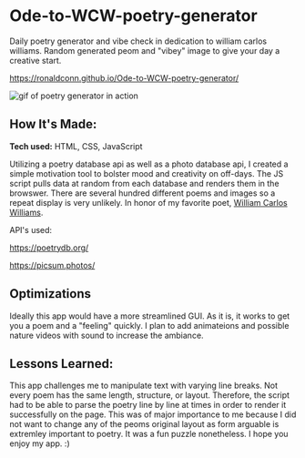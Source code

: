 # Ode-to-WCW-poetry-generator
Daily poetry generator and vibe check in dedication to william carlos williams. Random generated peom and "vibey" image to give your day a creative start.

https://ronaldconn.github.io/Ode-to-WCW-poetry-generator/

![gif of poetry generator in action](WCWPoetryGenerator.gif)

## How It's Made:

**Tech used:** HTML, CSS, JavaScript

Utilizing a poetry database api as well as a photo database api, I created a simple motivation tool to bolster mood and creativity on off-days. The JS script pulls data at random from each database and renders them in the browswer. There are several hundred different poems and images so a repeat display is very unlikely. In honor of my favorite poet, [William Carlos Williams](https://poets.org/poet/william-carlos-williams).

API's used:

https://poetrydb.org/

https://picsum.photos/

## Optimizations

Ideally this app would have a more streamlined GUI. As it is, it works to get you a poem and a "feeling" quickly. I plan to add animateions and possible nature videos with sound to increase the ambiance.

## Lessons Learned:

This app challenges me to manipulate text with varying line breaks. Not every poem has the same length, structure, or layout. Therefore, the script had to be able to parse the poetry line by line at times in order to render it successfully on the page. This was of major importance to me because I did not want to change any of the peoms original layout as form arguable is extremley important to poetry. It was a fun puzzle nonetheless. I hope you enjoy my app. :)
